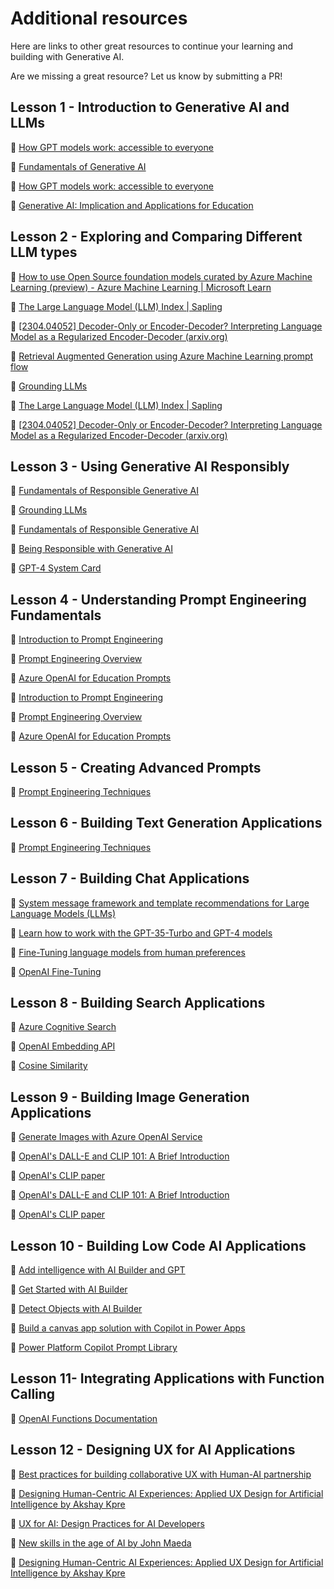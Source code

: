 # Additional resources

Here are links to other great resources to continue your learning and building with Generative AI.

Are we missing a great resource? Let us know by submitting a PR!

## Lesson 1  - Introduction to Generative AI and LLMs

🔗 [How GPT models work: accessible to everyone](https://bea.stollnitz.com/blog/how-gpt-works/)

🔗 [Fundamentals of Generative AI](https://learn.microsoft.com/training/modules/fundamentals-generative-ai/?wt.mc_id=github_S-1231_webpage_reactor)

🔗 [How GPT models work: accessible to everyone](https://bea.stollnitz.com/blog/how-gpt-works/?wt.mc_id=github_S-1231_webpage_reacto)

🔗 [Generative AI: Implication and Applications for Education](https://arxiv.org/abs/2305.07605?wt.mc_id=github_S-1231_webpage_reactor)

## Lesson 2 - Exploring and Comparing Different LLM types

🔗 [How to use Open Source foundation models curated by Azure Machine Learning (preview) - Azure Machine Learning | Microsoft Learn](https://learn.microsoft.com/azure/machine-learning/how-to-use-foundation-models?wt.mc_id=github_S-1231_webpage_reactor&view=azureml-api-2)

🔗 [The Large Language Model (LLM) Index | Sapling](https://sapling.ai/llm/index)

🔗 [[2304.04052] Decoder-Only or Encoder-Decoder? Interpreting Language Model as a Regularized Encoder-Decoder (arxiv.org)](https://arxiv.org/abs/2304.04052)

🔗 [Retrieval Augmented Generation using Azure Machine Learning prompt flow](https://learn.microsoft.com/azure/machine-learning/concept-retrieval-augmented-generation?wt.mc_id=github_S-1231_webpage_reactor&view=azureml-api-2)

🔗 [Grounding LLMs](https://techcommunity.microsoft.com/t5/fasttrack-for-azure/grounding-llms/ba-p/3843857?wt.mc_id=github_S-1231_webpage_reactor)

🔗 [The Large Language Model (LLM) Index | Sapling](https://sapling.ai/llm/index?wt.mc_id=github_S-1231_webpage_reactor )

🔗 [[2304.04052] Decoder-Only or Encoder-Decoder? Interpreting Language Model as a Regularized Encoder-Decoder (arxiv.org)](https://arxiv.org/abs/2304.04052?wt.mc_id=github_S-1231_webpage_reactor)

## Lesson 3 - Using Generative AI Responsibly

🔗 [Fundamentals of Responsible Generative AI](https://learn.microsoft.com/training/modules/responsible-generative-ai/?wt.mc_id=github_S-1231_webpage_reactor)

🔗 [Grounding LLMs](https://techcommunity.microsoft.com/t5/fasttrack-for-azure/grounding-llms/ba-p/3843857)

🔗 [Fundamentals of Responsible Generative AI](https://learn.microsoft.com/training/modules/responsible-generative-ai/)

🔗 [Being Responsible with Generative AI](https://learn.microsoft.com/shows/ai-show/being-responsible-with-generative-ai)

🔗 [GPT-4 System Card](https://cdn.openai.com/papers/gpt-4-system-card.pdf?wt.mc_id=github_S-1231_webpage_reactor)

## Lesson 4 - Understanding Prompt Engineering Fundamentals

🔗 [Introduction to Prompt Engineering](https://learn.microsoft.com/azure/ai-services/openai/concepts/prompt-engineering?wt.mc_id=github_S-1231_webpage_reactor)

🔗 [Prompt Engineering Overview](https://learn.microsoft.com/semantic-kernel/prompt-engineering/?wt.mc_id=github_S-1231_webpage_reactor)

🔗 [Azure OpenAI for Education Prompts](https://techcommunity.microsoft.com/t5/education-blog/azure-openai-for-education-prompts-ai-and-a-guide-from-ethan-and/ba-p/3938259?wt.mc_id=github_S-1231_webpage_reactor )

🔗 [Introduction to Prompt Engineering](https://learn.microsoft.com/azure/ai-services/openai/concepts/prompt-engineering)

🔗 [Prompt Engineering Overview](https://learn.microsoft.com/semantic-kernel/prompt-engineering/)

🔗 [Azure OpenAI for Education Prompts](https://techcommunity.microsoft.com/t5/e1.ucation-blog/azure-openai-for-education-prompts-ai-and-a-guide-from-ethan-and/ba-p/3938259)

## Lesson 5  - Creating Advanced Prompts

🔗 [Prompt Engineering Techniques](https://learn.microsoft.com/azure/ai-services/openai/concepts/advanced-prompt-engineering?wt.mc_id=github_S-1231_webpage_reactor&pivots=programming-language-chat-completions)

## Lesson 6 - Building Text Generation Applications

🔗 [Prompt Engineering Techniques](https://learn.microsoft.com/azure/ai-services/openai/concepts/advanced-prompt-engineering?pivots=programming-language-chat-completions)

## Lesson 7 - Building Chat Applications

🔗 [System message framework and template recommendations for Large Language Models (LLMs)](https://learn.microsoft.com/azure/ai-services/openai/concepts/system-message?wt.mc_id=github_S-1231_webpage_reactor)

🔗 [Learn how to work with the GPT-35-Turbo and GPT-4 models](https://learn.microsoft.com/azure/ai-services/openai/how-to/chatgpt?wt.mc_id=github_S-1231_webpage_reactor&pivots=programming-language-chat-completions)

🔗 [Fine-Tuning language models from human preferences](https://arxiv.org/pdf/1909.08593.pdf?wt.mc_id=github_S-1231_webpage_reactor)

🔗 [OpenAI Fine-Tuning](https://platform.openai.com/docs/guides/fine-tuning/when-to-use-fine-tuning?wt.mc_id=github_S-1231_webpage_reactor )

## Lesson 8 - Building Search Applications

🔗 [Azure Cognitive Search](https://learn.microsoft.com/training/modules/improve-search-results-vector-search/?wt.mc_id=github_S-1231_webpage_reactor)

🔗 [OpenAI Embedding API](https://platform.openai.com/docs/api-reference/embeddings?wt.mc_id=github_S-1231_webpage_reactor)

🔗 [Cosine Similarity](https://en.wikipedia.org/wiki/Cosine_similarity?wt.mc_id=github_S-1231_webpage_reactor)

## Lesson 9 - Building Image Generation Applications

🔗  [Generate Images with Azure OpenAI Service](https://learn.microsoft.com/training/modules/generate-images-azure-openai/?wt.mc_id=github_S-1231_webpage_reactor)

🔗 [OpenAI's DALL-E and CLIP 101: A Brief Introduction](https://towardsdatascience.com/openais-dall-e-and-clip-101-a-brief-introduction-3a4367280d4e?wt.mc_id=github_S-1231_webpage_reactor)

🔗 [OpenAI's CLIP paper](https://arxiv.org/pdf/2103.00020.pdf?wt.mc_id=github_S-1231_webpage_reactor)

🔗 [OpenAI's DALL-E and CLIP 101: A Brief Introduction](https://towardsdatascience.com/openais-dall-e-and-clip-101-a-brief-introduction-3a4367280d4e)

🔗 [OpenAI's CLIP paper](https://arxiv.org/pdf/2103.00020.pdf)

## Lesson 10 - Building Low Code AI Applications

🔗 [Add intelligence with AI Builder and GPT](https://learn.microsoft.com/training/modules/ai-builder-text-generation/?wt.mc_id=github_S-1231_webpage_reactor&WT.mc_id=academic-109639-somelezediko)

🔗 [Get Started with AI Builder](https://learn.microsoft.com/training/modules/get-started-with-ai-builder/?wt.mc_id=github_S-1231_webpage_reactor&WT.mc_id=academic-109639-somelezediko)

🔗 [Detect Objects with AI Builder](https://learn.microsoft.com/training/modules/get-started-with-ai-builder-object-detection/?wt.mc_id=github_S-1231_webpage_reactor&WT.mc_id=academic-109639-somelezediko )

🔗 [Build a canvas app solution with Copilot in Power Apps](https://learn.microsoft.com/training/modules/build-canvas-app-real-estate-power-apps-copilot/?wt.mc_id=github_S-1231_webpage_reactor&WT.mc_id=academic-109639-somelezediko)

🔗 [Power Platform Copilot Prompt Library](https://pnp.github.io/powerplatform-prompts/?wt.mc_id=github_S-1231_webpage_reactor&WT.mc_id=academic-109639-somelezediko)

## Lesson 11- Integrating Applications with Function Calling

🔗 [OpenAI Functions Documentation](https://learn.microsoft.com/azure/ai-services/openai/how-to/function-calling?wt.mc_id=github_S-1231_webpage_reactor)

## Lesson 12 - Designing UX for AI Applications

🔗 [Best practices for building collaborative UX with Human-AI partnership](https://learn.microsoft.com/community/content/best-practices-ai-ux?wt.mc_id=github_S-1231_webpage_reactor)

🔗  [Designing Human-Centric AI Experiences: Applied UX Design for Artificial Intelligence by Akshay Kpre](https://www.linkedin.com/learning/ux-for-ai-design-practices-for-ai-developers?wt.mc_id=github_S-1231_webpage_reactor)

🔗 [UX for AI: Design Practices for AI Developers](https://www.youtube.com/watch?wt.mc_id=github_S-1231_webpage_reactor&v=Lkbkd_hkDLY)

🔗 [New skills in the age of AI by John Maeda](https://www.amazon.com/Designing-Human-Centric-Experiences-Artificial-Intelligence/dp/1484280873?wt.mc_id=github_S-1231_webpage_reactor)

🔗  [Designing Human-Centric AI Experiences: Applied UX Design for Artificial Intelligence by Akshay Kpre](https://www.amazon.com/Designing-Human-Centric-Experiences-Artificial-Intelligence/dp/1484280873)
